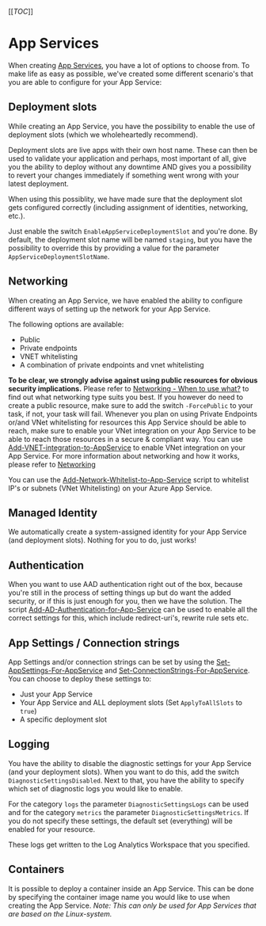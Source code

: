 [[_TOC_]]

# App Services

When creating [App Services](/Azure/AzDocs-v1/Scripts/App-Services/Create-Web-App), you have a lot of options to choose from. To make life as easy as possible, we've created some different scenario's that you are able to configure for your App Service:

## Deployment slots

While creating an App Service, you have the possibility to enable the use of deployment slots (which we wholeheartedly recommend).

Deployment slots are live apps with their own host name. These can then be used to validate your application and perhaps, most important of all, give you the ability to deploy without any downtime AND gives you a possibility to revert your changes immediately if something went wrong with your latest deployment.

When using this possiblity, we have made sure that the deployment slot gets configured correctly (including assignment of identities, networking, etc.).

Just enable the switch `EnableAppServiceDeploymentSlot` and you're done. By default, the deployment slot name will be named `staging`, but you have the possibility to override this by providing a value for the parameter `AppServiceDeploymentSlotName`.

## Networking

When creating an App Service, we have enabled the ability to configure different ways of setting up the network for your App Service.

The following options are available:

- Public
- Private endpoints
- VNET whitelisting
- A combination of private endpoints and vnet whitelisting

**To be clear, we strongly advise against using public resources for obvious security implications.** Please refer to [Networking - When to use what?](/Azure/General-Documentation/Networking#when-to-use-what?) to find out what networking type suits you best. If you however do need to create a public resource, make sure to add the switch `-ForcePublic` to your task, if not, your task will fail. Whenever you plan on using Private Endpoints or/and VNet whitelisting for resources this App Service should be able to reach, make sure to enable your VNet integration on your App Service to be able to reach those resources in a secure & compliant way. You can use [Add-VNET-integration-to-AppService](/Azure/AzDocs-v1/Scripts/App-Services/Add-VNet-integration-to-AppService) to enable VNet integration on your App Service. For more information about networking and how it works, please refer to [Networking](/Azure/General-Documentation/Networking)

You can use the [Add-Network-Whitelist-to-App-Service](/Azure/AzDocs-v1/Scripts/App-Services/Add-Network-Whitelist-to-App-Service) script to whitelist IP's or subnets (VNet Whitelisting) on your Azure App Service.

## Managed Identity

We automatically create a system-assigned identity for your App Service (and deployment slots). Nothing for you to do, just works!

## Authentication

When you want to use AAD authentication right out of the box, because you're still in the process of setting things up but do want the added security, or if this is just enough for you, then we have the solution. The script [Add-AD-Authentication-for-App-Service](/Azure/AzDocs-v1/Scripts/App-Services/Authentication/Add-AD-Authentication-for-App-Service) can be used to enable all the correct settings for this, which include redirect-uri's, rewrite rule sets etc.

## App Settings / Connection strings

App Settings and/or connection strings can be set by using the [Set-AppSettings-For-AppService](/Azure/AzDocs-v1/Scripts/App-Services/Set-AppSettings-For-AppService) and [Set-ConnectionStrings-For-AppService](/Azure/AzDocs-v1/Scripts/App-Services/Set-ConnectionStrings-For-AppService). You can choose to deploy these settings to:

- Just your App Service
- Your App Service and ALL deployment slots (Set `ApplyToAllSlots` to `true`)
- A specific deployment slot

## Logging

You have the ability to disable the diagnostic settings for your App Service (and your deployment slots). When you want to do this, add the switch `DiagnosticSettingsDisabled`. Next to that, you have the ability to specify which set of diagnostic logs you would like to enable.

For the category `logs` the parameter `DiagnosticSettingsLogs` can be used and for the category `metrics` the parameter `DiagnosticSettingsMetrics`. If you do not specify these settings, the default set (everything) will be enabled for your resource.

These logs get written to the Log Analytics Workspace that you specified.

## Containers

It is possible to deploy a container inside an App Service. This can be done by specifying the container image name you would like to use when creating the App Service. _Note: This can only be used for App Services that are based on the Linux-system._
